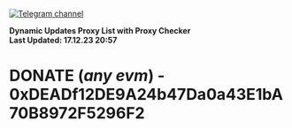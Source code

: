 [![Telegram channel](https://img.shields.io/endpoint?url=https://runkit.io/damiankrawczyk/telegram-badge/branches/master?url=https://t.me/n4z4v0d)](https://t.me/n4z4v0d) 

**Dynamic Updates Proxy List with Proxy Checker**  
**Last Updated: 17.12.23 20:57**

# DONATE (_any evm_) - 0xDEADf12DE9A24b47Da0a43E1bA70B8972F5296F2
